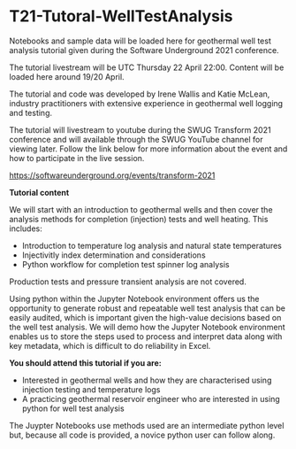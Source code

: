 # T21-Tutoral-WellTestAnalysis

Notebooks and sample data will be loaded here for geothermal well test analysis tutorial given during the Software Underground 2021 conference.

The tutorial livestream will be UTC Thursday 22 April 22:00. 
Content will be loaded here around 19/20 April. 

The tutorial and code was developed by Irene Wallis and Katie McLean, industry practitioners with extensive experience in geothermal well logging and testing.

The tutorial will livestream to youtube during the SWUG Transform 2021 conference and will available through the SWUG YouTube channel for viewing later. Follow the link below for more information about the event and how to participate in the live session. 

https://softwareunderground.org/events/transform-2021


**Tutorial content**

We will start with an introduction to geothermal wells and then cover the analysis methods for completion (injection) tests and well heating. This includes:
- Introduction to temperature log analysis and natural state temperatures
- Injectivitly index determination and considerations
- Python workflow for completion test spinner log analysis

Production tests and pressure transient analysis are not covered. 

Using python within the Jupyter Notebook environment offers us the opportunity to generate robust and repeatable well test analysis that can be easily audited, which is important given the high-value decisions based on the well test analysis.
We will demo how the Jupyter Notebook environment enables us to store the steps used to process and interpret data along with key metadata, which is difficult to do reliability in Excel. 

**You should attend this tutorial if you are:**
- Interested in geothermal wells and how they are characterised using injection testing and temperature logs
- A practicing geothermal reservoir engineer who are interested in using python for well test analysis

The Juypter Notebooks use methods used are an intermediate python level but, because all code is provided, a novice python user can follow along. 
